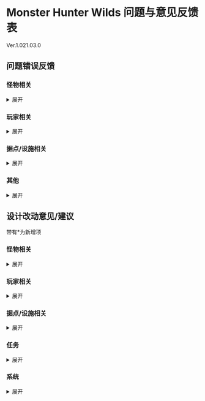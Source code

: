 # Monster Hunter Wilds 问题与意见反馈表
Ver.1.021.03.0

## 问题错误反馈


### 怪物相关
<details> <summary>展开</summary>  
  
  - 

</details>
  
### 玩家相关
<details> <summary>展开</summary>
  
#### 通用  
  - 请修复在进行使用部分道具、力尽倒下并返回营地等一些动作时无法打开菜单的问题。
  - 请修复女性护锁刃龙臂甲穿模的问题。
  - 请修复一些情况导致状态效果持续时间维持为满或维持为0的问题。
  - 

#### 在水下的狩猎操作
  -

#### 大剑
  -
  
#### 太刀
  - 请修复气刃斩Ⅲ的第三刀的看破斩与特殊纳刀的预输入窗口过早的问题，应修改为攻击结束后开启窗口。
  - 请修复在首次练气解放无双斩释放成功后，只要后续气刃兜割未命中，则无论练气等级是否为黄色、气刃兜割是否命中都可以释放练气解放无双斩的问题。
  - 请修复赤刃旋转斩时若开启集中模式，并向后推动摇杆，会导致额外增加一次伤害的问题。
  - 请修复在使用气刃兜割时练气等级持续时间接近零，并开启集中模式快速晃动视角，会导致额外多降低一级练气等级的问题。
  - 
  
#### 单手剑
  -

#### 双剑
  -
  
#### 大锤
  -
  
#### 狩猎笛
  -
  
#### 长枪
  -
  
#### 铳枪
  -
  
#### 斩斧
  - 
  
#### 盾斧
  -
  
#### 操虫棍
  - 请修复操虫棍指示灯无法在瞄准时开启的问题。
  - 

#### 轻弩炮
  -
  
#### 重弩炮
  -

#### 弩炮整体
  -
  
#### 弓
  -

#### 技能
  -

#### 随从猫
  -

#### 支援猎人
  -

#### 鹭鹰龙
  - 优化鹭鹰龙自动寻路时开启滑翔的功能。

</details>

### 据点/设施相关
<details> <summary>展开</summary>
  
  - 请修复在手柄“确定操作设置”为类型2（Xbox为B、PS为○、NS为A）椅子上坐下时与聆听歌姬献唱时，退出键错误的设置为为确认键的问题。
  - 请修复在一些类型的椅子上无法打开菜单的问题 。
  - 请修复在一些类型的椅子上无法调用快捷轮盘的问题 。
  - 请去除进入/离开临时营地的黑屏。
  - 
</details>

### 其他
<details> <summary>展开</summary>
  
#### 系统
  - 请优化退出“猎人资料”的黑屏加载时间。
  - 请优化游戏的滤镜表现。
  - 
  
#### 网络
  -
  
#### 原野
  -

#### 其他
  - 请修复简体中文“日珥弓”被翻译为“日饵弓”的文本问题。
  - 
</details>

## 设计改动意见/建议
带有*为新增项

### 怪物相关
<details> <summary>展开</summary>
  
  - 请追加雌火龙，火龙，护火龙的头部部位破坏与雌火龙的背部部位破坏，在雌火龙的背部或尾部被破坏/切断后会削弱其用毒能力，而在雌火龙的背部被破坏与尾巴被切断后会完全丧失用毒能力。
  -
</details>

### 玩家相关
<details> <summary>展开</summary>
  
#### 通用
  - 请追加在收刀攀爬时可以使用猎人小刀或武器进行攻击的功能。
  - 请追加在集中模式下，在招式连段中更快的穿插使用拔刀投射器的功能。
  - 请追加在收刀状态下瞄准时投掷小桶爆弹、捕获用麻醉球、烟雾球、毒烟雾球等道具的功能。
  - 

#### 在水下的狩猎操作
  - 请延长使用钩锁投射器进行爪缚时钩索的最远距离。
  - 请追加在水下使用砥石与坚硬竹夹鱼的鳍磨刀的功能。
  - 请优化手柄的水下操作：在水中使用R1进行加速，使用R2配合左摇杆控制上浮/下潜。
  - 

#### 大剑
  -
  
#### 太刀
  - 请追加在居合拔刀气刃斩后按R1/□快速收刀的衍生。
  - 请追加气刃蓄力时按下○使用投射器钩索进行回避的能力。
  - 请为气刃蓄力后的气刃大回旋斩追加抵消。
  - 
  
#### 单手剑
  -

#### 双剑
  -
  
#### 大锤
  -
  
#### 狩猎笛
  -
  
#### 长枪
  -
  
#### 铳枪
  -
  
#### 斩斧
  - 
  
#### 盾斧
  -
  
#### 操虫棍
  - 请在追加操虫棍按下R2瞄准时开启陀螺仪的功能，并在设置中追加对应开关。
  - 

#### 轻弩炮
  -
  
#### 重弩炮
  -

#### 弩炮整体
  - 请追加弩炮本身性能对于弹药装填速度、后坐力、发射类型等属性的影响。
  - 
  
#### 弓
  -

#### 随从猫
  - 请追加开启与关闭随从支援动作的功能。
  - 请追加第二个战斗随从，如招募森狸人等。
  - 

#### 支援猎人
  - 请追加更多不同武器类型的支援猎人。
  - 可以通过“支援猎人组合包”贩卖更多支援猎人，如“魁首猎人组合包”。
  - 

#### 鹭鹰龙
  - 请使鹭鹰龙奔跑时玩家进行使用道具、采集素材、打开地图等行为不会打断鹭鹰龙的奔跑动作。
  - 请追加在鹭鹰龙背上剥取怪物，采集稀有特产的动作。
  - 
</details>
  
### 据点/设施相关
<details> <summary>展开</summary>
  
  - 设施页面整理排序优化
    <details> <summary>展开</summary>
      
    - 道具箱
      - 变更道具
      - 从列表调和
      - 查看/出售道具
      - 登记快捷方式
      - 查看个人组合
        - 追加随从装备
        - 追加外观装备
        - 追加个人组合绑定
    - 加工商
      - 生产/强化武器
      - 生产/强化防具
      - 从装备箱强化
      - 从愿望单生产/强化
      - 生产/强化护石
      - 生产机械武器
      - 复原强化/分解机械武器
      - 生产随从装备
      - 管理猎虫
        - 培育猎虫
          > *追加猎虫培养树状图  
      - 精炼铠玉
        > 在加工商追加  
      - 精炼七色金石
        > 在加工商追加  
    - 装备管理菜单
      - 变更装备
      - 查看/出售装备
      - 查看/出售装饰品
      - 查看/出售机械零件
      - 自定义弩炮
      - 变更随从装备
        > 仅在加工商显示。  
      - 查看/出售随从装备
        > 仅在道具箱与加工商显示。  
    - 随从管理菜单
      - 设置随从待命状态
      - 变更随从装备
      - 查看/出售随从装备
      - *变更随从支援动作
        > *新增开启或关闭随从支援动作的功能。  
        > 在帐篷与任务柜台追加。  
    - 任务菜单
      - 承接/参加任务
      - *从地图出发
        - 原野地图
        - 全局地图
        > *新增在帐篷中打开地图开始实地调查任务的功能。  
      - 怪物图鉴
      - 查看/报告限时奖励目标
        > 在帐篷与任务柜台追加
      - 愿望单
        > 仅在帐篷追加  
    - 造型菜单
      > 在加工商追加
      - 设置猎人装备外观
        > 在加工商追加  
      - 设置随从装备外观
        > 在加工商追加
    </details>
      
  - 请在物质补给所追加购买捕获用麻醉球。
  - 请在支援柜台追加“交易船”。
    - 购买支援物资
    - 进货需求
    > 仅限交易船到来时  
  - 请在支援柜台追加“管理已捕获的环境生物”。
  - 请在聚落的传话人的“素材采集委托”页面追加”全部领取”按钮，与□的“全部领取”快捷键共存。
  - 请在聚落的传话人追加“神秘炼金”相关菜单。
    - 龙人炼金术
    - 遗物炼金术
    - 护身符炼金术
    - 装饰品炼金术
  - 请在加工商追加“精炼火窑”相关菜单。
    - 精炼铠玉
    - 精炼七色金石
  - 请追加大集会所用餐区使用严选高级餐券自由搭配餐点的功能，从不同的餐点中共选择三道菜组成自定义套餐以发动所需的技能。
  - 请追加在简易营地放养环境生物的功能。
    - 请追加营地用具“鱼缸”用于饲养鱼类环境生物。
  - 请追加“猎人小屋”或类似设施。
  - 请追加在大集会所内隐藏武器的功能。
  - 
</details>

### 任务
<details> <summary>展开</summary>
  
  - 请追加调查任务的保存数量上限。
  - 请追加消耗一定调查点数，将实地调查任务中被捕获的怪物转移至龙谷遗址，额外生成“龙谷遗址调查任务”的功能。
  -
</details>

### 系统
<details> <summary>展开</summary>

  - 请提升装备箱与已捕获环境生物的存储容量上限。
  - 请增加快捷轮盘组的另一种选择方式，方向键8个方向对应8个轮盘组，只需要按下一次就可以确定位置。
  - 请将同时显示的大型怪物与小型怪物的锁定框各调整为三个，在少于三个目标怪物时，未固定为目标怪物的锁定框会显示距离最近的怪物。
  - 请追加从道具袋选择两种道具调和的功能，并将原有的调和修改为“调和此道具”。
  - 请在变更装备与装备一览界面追加按两次十字键右同时展示装备名称与装饰品名称的功能。
  - 请追加保存“切换装备预览显示”设置的功能。
  - 请追加变更装备着色后是否保存的提示框。
  - 请追加武器着色功能。
  - 请追加绑定各个个人组合的功能。
  - 请追加培养猎虫的树状图界面。
  - 请追加修改装备默认选择方式的设置项
  - 请追加在帐篷中通过地图进行实地调查任务的功能。
  - 请追加在任务承接界面自动选择最近的营地的功能。
  - 请追加以怪物种别排序怪物图鉴的功能。
  - 请回退对“据点”、“快速旅行”图示辨识度的修改，去除白底，或是增加开关。
  - 请增加“石块”、“种子”、“苔藓”、“结晶”等图示，用于区分原野中的投射器弹药，来源于怪物的角或牙齿的掉落物弹药可使用牙齿图示、而藤壶与怪物鳞片可使用鳞片图示。
  - 
</details>
